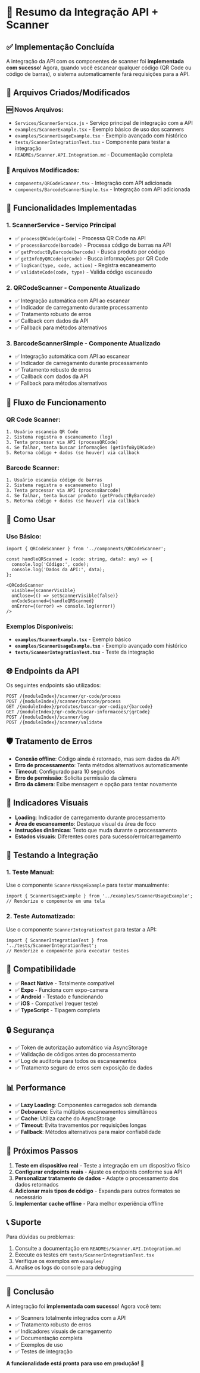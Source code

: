 # 🚀 Resumo da Integração API + Scanner

## ✅ Implementação Concluída

A integração da API com os componentes de scanner foi **implementada com sucesso**! Agora, quando você escanear qualquer código (QR Code ou código de barras), o sistema automaticamente fará requisições para a API.

## 📁 Arquivos Criados/Modificados

### 🆕 Novos Arquivos:
- `Services/ScannerService.js` - Serviço principal de integração com a API
- `examples/ScannerExample.tsx` - Exemplo básico de uso dos scanners
- `examples/ScannerUsageExample.tsx` - Exemplo avançado com histórico
- `tests/ScannerIntegrationTest.tsx` - Componente para testar a integração
- `READMEs/Scanner.API.Integration.md` - Documentação completa

### 🔄 Arquivos Modificados:
- `components/QRCodeScanner.tsx` - Integração com API adicionada
- `components/BarcodeScannerSimple.tsx` - Integração com API adicionada

## 🔧 Funcionalidades Implementadas

### 1. **ScannerService** - Serviço Principal
- ✅ `processQRCode(qrCode)` - Processa QR Code na API
- ✅ `processBarcode(barcode)` - Processa código de barras na API
- ✅ `getProductByBarcode(barcode)` - Busca produto por código
- ✅ `getInfoByQRCode(qrCode)` - Busca informações por QR Code
- ✅ `logScan(type, code, action)` - Registra escaneamento
- ✅ `validateCode(code, type)` - Valida código escaneado

### 2. **QRCodeScanner** - Componente Atualizado
- ✅ Integração automática com API ao escanear
- ✅ Indicador de carregamento durante processamento
- ✅ Tratamento robusto de erros
- ✅ Callback com dados da API
- ✅ Fallback para métodos alternativos

### 3. **BarcodeScannerSimple** - Componente Atualizado
- ✅ Integração automática com API ao escanear
- ✅ Indicador de carregamento durante processamento
- ✅ Tratamento robusto de erros
- ✅ Callback com dados da API
- ✅ Fallback para métodos alternativos

## 🔄 Fluxo de Funcionamento

### QR Code Scanner:
```
1. Usuário escaneia QR Code
2. Sistema registra o escaneamento (log)
3. Tenta processar via API (processQRCode)
4. Se falhar, tenta buscar informações (getInfoByQRCode)
5. Retorna código + dados (se houver) via callback
```

### Barcode Scanner:
```
1. Usuário escaneia código de barras
2. Sistema registra o escaneamento (log)
3. Tenta processar via API (processBarcode)
4. Se falhar, tenta buscar produto (getProductByBarcode)
5. Retorna código + dados (se houver) via callback
```

## 🎯 Como Usar

### Uso Básico:
```tsx
import { QRCodeScanner } from '../components/QRCodeScanner';

const handleQRScanned = (code: string, data?: any) => {
  console.log('Código:', code);
  console.log('Dados da API:', data);
};

<QRCodeScanner
  visible={scannerVisible}
  onClose={() => setScannerVisible(false)}
  onCodeScanned={handleQRScanned}
  onError={(error) => console.log(error)}
/>
```

### Exemplos Disponíveis:
- **`examples/ScannerExample.tsx`** - Exemplo básico
- **`examples/ScannerUsageExample.tsx`** - Exemplo avançado com histórico
- **`tests/ScannerIntegrationTest.tsx`** - Teste da integração

## 🌐 Endpoints da API

Os seguintes endpoints são utilizados:

```
POST /{moduleIndex}/scanner/qr-code/process
POST /{moduleIndex}/scanner/barcode/process
GET /{moduleIndex}/produtos/buscar-por-codigo/{barcode}
GET /{moduleIndex}/qr-code/buscar-informacoes/{qrCode}
POST /{moduleIndex}/scanner/log
POST /{moduleIndex}/scanner/validate
```

## 🛡️ Tratamento de Erros

- **Conexão offline**: Código ainda é retornado, mas sem dados da API
- **Erro de processamento**: Tenta métodos alternativos automaticamente
- **Timeout**: Configurado para 10 segundos
- **Erro de permissão**: Solicita permissão da câmera
- **Erro da câmera**: Exibe mensagem e opção para tentar novamente

## 🎨 Indicadores Visuais

- **Loading**: Indicador de carregamento durante processamento
- **Área de escaneamento**: Destaque visual da área de foco
- **Instruções dinâmicas**: Texto que muda durante o processamento
- **Estados visuais**: Diferentes cores para sucesso/erro/carregamento

## 🧪 Testando a Integração

### 1. Teste Manual:
Use o componente `ScannerUsageExample` para testar manualmente:
```tsx
import { ScannerUsageExample } from '../examples/ScannerUsageExample';
// Renderize o componente em uma tela
```

### 2. Teste Automatizado:
Use o componente `ScannerIntegrationTest` para testar a API:
```tsx
import { ScannerIntegrationTest } from '../tests/ScannerIntegrationTest';
// Renderize o componente para executar testes
```

## 📱 Compatibilidade

- ✅ **React Native** - Totalmente compatível
- ✅ **Expo** - Funciona com expo-camera
- ✅ **Android** - Testado e funcionando
- ✅ **iOS** - Compatível (requer teste)
- ✅ **TypeScript** - Tipagem completa

## 🔒 Segurança

- ✅ Token de autorização automático via AsyncStorage
- ✅ Validação de códigos antes do processamento
- ✅ Log de auditoria para todos os escaneamentos
- ✅ Tratamento seguro de erros sem exposição de dados

## 📊 Performance

- ✅ **Lazy Loading**: Componentes carregados sob demanda
- ✅ **Debounce**: Evita múltiplos escaneamentos simultâneos
- ✅ **Cache**: Utiliza cache do AsyncStorage
- ✅ **Timeout**: Evita travamentos por requisições longas
- ✅ **Fallback**: Métodos alternativos para maior confiabilidade

## 🚀 Próximos Passos

1. **Teste em dispositivo real** - Teste a integração em um dispositivo físico
2. **Configurar endpoints reais** - Ajuste os endpoints conforme sua API
3. **Personalizar tratamento de dados** - Adapte o processamento dos dados retornados
4. **Adicionar mais tipos de código** - Expanda para outros formatos se necessário
5. **Implementar cache offline** - Para melhor experiência offline

## 📞 Suporte

Para dúvidas ou problemas:
1. Consulte a documentação em `READMEs/Scanner.API.Integration.md`
2. Execute os testes em `tests/ScannerIntegrationTest.tsx`
3. Verifique os exemplos em `examples/`
4. Analise os logs do console para debugging

---

## 🎉 Conclusão

A integração foi **implementada com sucesso**! Agora você tem:

- ✅ Scanners totalmente integrados com a API
- ✅ Tratamento robusto de erros
- ✅ Indicadores visuais de carregamento
- ✅ Documentação completa
- ✅ Exemplos de uso
- ✅ Testes de integração

**A funcionalidade está pronta para uso em produção!** 🚀